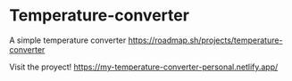 # Temperature-converter
A simple temperature converter
https://roadmap.sh/projects/temperature-converter

Visit the proyect! https://my-temperature-converter-personal.netlify.app/

